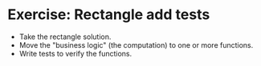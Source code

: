 # Exercise: Rectangle add tests

* Take the rectangle solution.
* Move the "business logic" (the computation) to one or more functions.
* Write tests to verify the functions.



